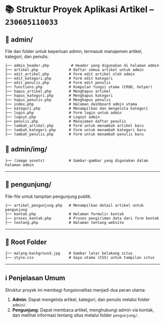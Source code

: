 
# 📚 Struktur Proyek Aplikasi Artikel – `230605110033`

## 📁 admin/
File dan folder untuk keperluan admin, termasuk manajemen artikel, kategori, dan penulis.

```
├── admin_header.php          # Header yang digunakan di halaman admin
├── artikel.php              # Daftar semua artikel untuk admin
├── edit_artikel.php         # Form edit artikel oleh admin
├── edit_kategori.php        # Form edit kategori
├── edit_penulis.php         # Form edit penulis
├── functions.php            # Kumpulan fungsi utama (CRUD, helper)
├── hapus_artikel.php        # Menghapus artikel
├── hapus_kategori.php       # Menghapus kategori
├── hapus_penulis.php        # Menghapus penulis
├── index.php                # Halaman dashboard admin utama
├── kategori.php             # Menampilkan dan mengelola kategori
├── login.php                # Form login untuk admin
├── logout.php               # Logout admin
├── penulis.php              # Manajemen daftar penulis
├── tambah_artikel.php       # Form untuk menambah artikel baru
├── tambah_kategori.php      # Form untuk menambah kategori baru
├── tambah_penulis.php       # Form untuk menambah penulis baru
```

## 📁 admin/img/
```
├── (image assets)           # Gambar-gambar yang digunakan dalam halaman admin
```

---

## 📁 pengunjung/
File-file untuk tampilan pengunjung publik.

```
├── artikel_pengunjung.php   # Menampilkan detail artikel untuk pengunjung
├── kontak.php               # Halaman formulir kontak
├── proses_kontak.php        # Proses pengiriman data dari form kontak
├── tentang.php              # Halaman tentang website
```

---

## 📁 Root Folder
```
├── malang-background.jpg    # Gambar latar belakang situs
├── style.css                # Gaya utama (CSS) untuk tampilan situs
```

---

## ℹ️ Penjelasan Umum

Struktur proyek ini membagi fungsionalitas menjadi dua peran utama:

1. **Admin**: Dapat mengelola artikel, kategori, dan penulis melalui folder `admin/`.
2. **Pengunjung**: Dapat membaca artikel, menghubungi admin via kontak, dan melihat informasi tentang situs melalui folder `pengunjung/`.

